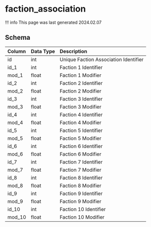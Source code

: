 # faction_association

!!! info
	This page was last generated 2024.02.07

## Schema

| Column | Data Type | Description |
| :--- | :--- | :--- |
| id | int | Unique Faction Association Identifier |
| id_1 | int | Faction 1 Identifier |
| mod_1 | float | Faction 1 Modifier |
| id_2 | int | Faction 2 Identifier |
| mod_2 | float | Faction 2 Modifier |
| id_3 | int | Faction 3 Identifier |
| mod_3 | float | Faction 3 Modifier |
| id_4 | int | Faction 4 Identifier |
| mod_4 | float | Faction 4 Modifier |
| id_5 | int | Faction 5 Identifier |
| mod_5 | float | Faction 5 Modifier |
| id_6 | int | Faction 6 Identifier |
| mod_6 | float | Faction 6 Modifier |
| id_7 | int | Faction 7 Identifier |
| mod_7 | float | Faction 7 Modifier |
| id_8 | int | Faction 8 Identifier |
| mod_8 | float | Faction 8 Modifier |
| id_9 | int | Faction 9 Identifier |
| mod_9 | float | Faction 9 Modifier |
| id_10 | int | Faction 10 Identifier |
| mod_10 | float | Faction 10 Modifier |

